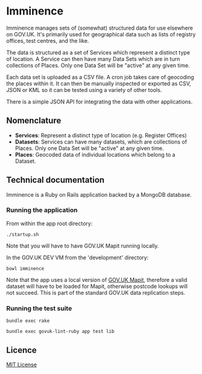 # Imminence

Imminence manages sets of (somewhat) structured data for use elsewhere on GOV.UK. It's primarily used for geographical data such as lists of registry offices, test centres, and the like.

The data is structured as a set of Services which represent a distinct type of location. A Service can then have many Data Sets which are in turn collections of Places. Only one Data Set will be "active" at any given time.

Each data set is uploaded as a CSV file. A cron job takes care of geocoding the places within it. It can then be manually inspected or exported as CSV, JSON or KML so it can be tested using a variety of other tools.

There is a simple JSON API for integrating the data with other applications.

## Nomenclature

- **Services**: Represent a distinct type of location (e.g. Register Offices)
- **Datasets**: Services can have many datasets, which are collections of Places. Only one Data Set will be "active" at any given time.
- **Places**: Geocoded data of individual locations which belong to a Dataset.

## Technical documentation

Imminence is a Ruby on Rails application backed by a MongoDB database.

### Running the application

From within the app root directory:

`./startup.sh`

Note that you will have to have GOV.UK Mapit running locally.

In the GOV.UK DEV VM from the 'development' directory:

`bowl imminence`

Note that the app uses a local version of [GOV.UK Mapit](https://github.com/alphagov/mapit), therefore a valid dataset will have to be loaded for Mapit, otherwise postcode lookups will not succeed. This is part of the standard GOV.UK data replication steps.

### Running the test suite

`bundle exec rake`

`bundle exec govuk-lint-ruby app test lib`

## Licence

[MIT License](LICENCE)
